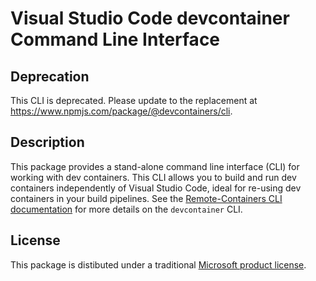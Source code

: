 # Visual Studio Code devcontainer Command Line Interface

## Deprecation

This CLI is deprecated. Please update to the replacement at https://www.npmjs.com/package/@devcontainers/cli.

## Description

This package provides a stand-alone command line interface (CLI) for working with dev containers. This CLI allows you to build and run dev containers independently of Visual Studio Code, ideal for re-using dev containers in your build pipelines. See the [Remote-Containers CLI documentation](https://code.visualstudio.com/docs/remote/devcontainer-cli) for more details on the `devcontainer` CLI.

## License

This package is distibuted under a traditional [Microsoft product license](https://aka.ms/dev-container-cli-license).
